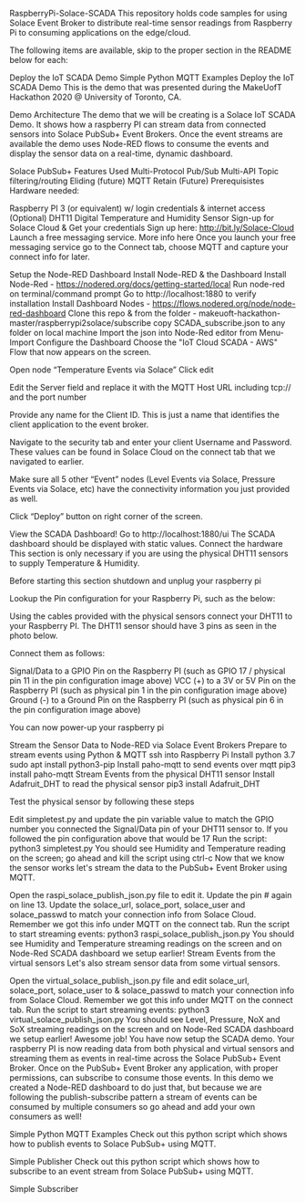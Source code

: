 
RaspberryPi-Solace-SCADA
This repository holds code samples for using Solace Event Broker to distribute real-time sensor readings from Raspberry Pi to consuming applications on the edge/cloud.

The following items are available, skip to the proper section in the README below for each:

Deploy the IoT SCADA Demo
Simple Python MQTT Examples
Deploy the IoT SCADA Demo
This is the demo that was presented during the MakeUofT Hackathon 2020 @ University of Toronto, CA.

Demo Architecture
The demo that we will be creating is a Solace IoT SCADA Demo. It shows how a raspberry PI can stream data from connected sensors into Solace PubSub+ Event Brokers. Once the event streams are available the demo uses Node-RED flows to consume the events and display the sensor data on a real-time, dynamic dashboard.



Solace PubSub+ Features Used
Multi-Protocol Pub/Sub
Multi-API
Topic filtering/routing
Eliding (future)
MQTT Retain (Future)
Prerequisistes
Hardware needed:

Raspberry PI 3 (or equivalent) w/ login credentials & internet access
(Optional) DHT11 Digital Temperature and Humidity Sensor
Sign-up for Solace Cloud & Get your credentials
Sign up here: http://bit.ly/Solace-Cloud
Launch a free messaging service. More info here
Once you launch your free messaging service go to the Connect tab, choose MQTT and capture your connect info for later.


Setup the Node-RED Dashboard
Install Node-RED & the Dashboard
Install Node-Red - https://nodered.org/docs/getting-started/local
Run node-red on terminal/command prompt
Go to http://localhost:1880 to verify installation
Install Dashboard Nodes - https://flows.nodered.org/node/node-red-dashboard
Clone this repo & from the folder - makeuoft-hackathon-master/raspberrypi2solace/subscribe copy SCADA_subscribe.json to any folder on local machine
Import the json into Node-Red editor from Menu-Import
Configure the Dashboard
 Choose the "IoT Cloud SCADA - AWS" Flow that now appears on the screen. 


Open node “Temperature Events via Solace” Click edit 

Edit the Server field and replace it with the MQTT Host URL including tcp:// and the port number

Provide any name for the Client ID. This is just a name that identifies the client application to the event broker.

Navigate to the security tab and enter your client Username and Password. These values can be found in Solace Cloud on the connect tab that we navigated to earlier.


Make sure all 5 other “Event” nodes (Level Events via Solace, Pressure Events via Solace, etc) have the connectivity information you just provided as well.

Click “Deploy” button on right corner of the screen.

View the SCADA Dashboard!
Go to http://localhost:1880/ui
The SCADA dashboard should be displayed with static values. 
Connect the hardware
This section is only necessary if you are using the physical DHT11 sensors to supply Temperature & Humidity.

Before starting this section shutdown and unplug your raspberry pi

Lookup the Pin configuration for your Raspberry Pi, such as the below:



Using the cables provided with the physical sensors connect your DHT11 to your Raspberry PI. The DHT11 sensor should have 3 pins as seen in the photo below.



Connect them as follows:

Signal/Data to a GPIO Pin on the Raspberry PI (such as GPIO 17 / physical pin 11 in the pin configuration image above)
VCC (+) to a 3V or 5V Pin on the Raspberry PI (such as physical pin 1 in the pin configuration image above)
Ground (-) to a Ground Pin on the Raspberry PI (such as physical pin 6 in the pin configuration image above)
 

You can now power-up your raspberry pi

Stream the Sensor Data to Node-RED via Solace Event Brokers
Prepare to stream events using Python & MQTT
ssh into Raspberry Pi
Install python 3.7 sudo apt install python3-pip
Install paho-mqtt to send events over mqtt pip3 install paho-mqtt
Stream Events from the physical DHT11 sensor
Install Adafruit_DHT to read the physical sensor pip3 install Adafruit_DHT

Test the physical sensor by following these steps

Edit simpletest.py and update the pin variable value to match the GPIO number you connected the Signal/Data pin of your DHT11 sensor to. If you followed the pin configuration above that would be 17
Run the script: python3 simpletest.py
You should see Humidity and Temperature reading on the screen; go ahead and kill the script using ctrl-c
Now that we know the sensor works let's stream the data to the PubSub+ Event Broker using MQTT.

Open the raspi_solace_publish_json.py file to edit it.
Update the pin # again on line 13.
Update the solace_url, solace_port, solace_user and solace_passwd to match your connection info from Solace Cloud. Remember we got this info under MQTT on the connect tab.
Run the script to start streaming events: python3 raspi_solace_publish_json.py
You should see Humidity and Temperature streaming readings on the screen and on Node-Red SCADA dashboard we setup earlier!
Stream Events from the virtual sensors
Let's also stream sensor data from some virtual sensors.

Open the virtual_solace_publish_json.py file and edit solace_url, solace_port, solace_user to & solace_passwd to match your connection info from Solace Cloud. Remember we got this info under MQTT on the connect tab.
Run the script to start streaming events: python3 virtual_solace_publish_json.py
You should see Level, Pressure, NoX and SoX streaming readings on the screen and on Node-Red SCADA dashboard we setup earlier!
Awesome job! You have now setup the SCADA demo. Your raspberry PI is now reading data from both physical and virtual sensors and streaming them as events in real-time across the Solace PubSub+ Event Broker. Once on the PubSub+ Event Broker any application, with proper permissions, can subscribe to consume those events. In this demo we created a Node-RED dashboard to do just that, but because we are following the publish-subscribe pattern a stream of events can be consumed by multiple consumers so go ahead and add your own consumers as well!

Simple Python MQTT Examples
Check out this python script which shows how to publish events to Solace PubSub+ using MQTT.

Simple Publisher
Check out this python script which shows how to subscribe to an event stream from Solace PubSub+ using MQTT.

Simple Subscriber
